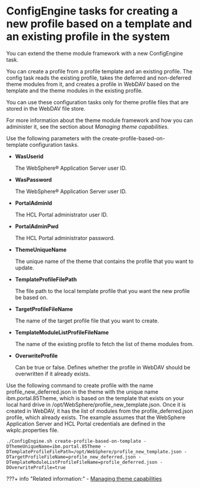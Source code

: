 # ConfigEngine tasks for creating a new profile based on a template and an existing profile in the system

You can extend the theme module framework with a new ConfigEngine task.

You can create a profile from a profile template and an existing profile. The config task reads the existing profile, takes the deferred and non-deferred theme modules from it, and creates a profile in WebDAV based on the template and the theme modules in the existing profile.

You can use these configuration tasks only for theme profile files that are stored in the WebDAV file store.

For more information about the theme module framework and how you can administer it, see the section about *Managing theme capabilities*.

Use the following parameters with the create-profile-based-on-template configuration tasks.

-   **WasUserid**

    The WebSphere® Application Server user ID.

-   **WasPassword**

    The WebSphere® Application Server user ID.

-   **PortalAdminId**

    The HCL Portal administrator user ID.

-   **PortalAdminPwd**

    The HCL Portal administrator password.

-   **ThemeUniqueName**

    The unique name of the theme that contains the profile that you want to update.

-   **TemplateProfileFilePath**

    The file path to the local template profile that you want the new profile be based on.

-   **TargetProfileFileName**

    The name of the target profile file that you want to create.

-   **TemplateModuleListProfileFileName**

    The name of the existing profile to fetch the list of theme modules from.

-   **OverwriteProfile**

    Can be true or false. Defines whether the profile in WebDAV should be overwritten if it already exists.


Use the following command to create profile with the name profile\_new\_deferred.json in the theme with the unique name ibm.portal.85Theme, which is based on the template that exists on your local hard drive in /opt/WebSphere/profile\_new\_template.json. Once it is created in WebDAV, it has the list of modules from the profile\_deferred.json profile, which already exists. The example assumes that the WebSphere Application Server and HCL Portal credentials are defined in the wkplc.properties file.

```
./ConfigEngine.sh create-profile-based-on-template -DThemeUniqueName=ibm.portal.85Theme -DTemplateProfileFilePath=/opt/WebSphere/profile_new_template.json -DTargetProfileFileName=profile_new_deferred.json -DTemplateModuleListProfileFileName=profile_deferred.json -DOverwriteProfile=true
```


???+ info "Related information:"
    - [Managing theme capabilities](../manage_theme_capabilities/index.md)

